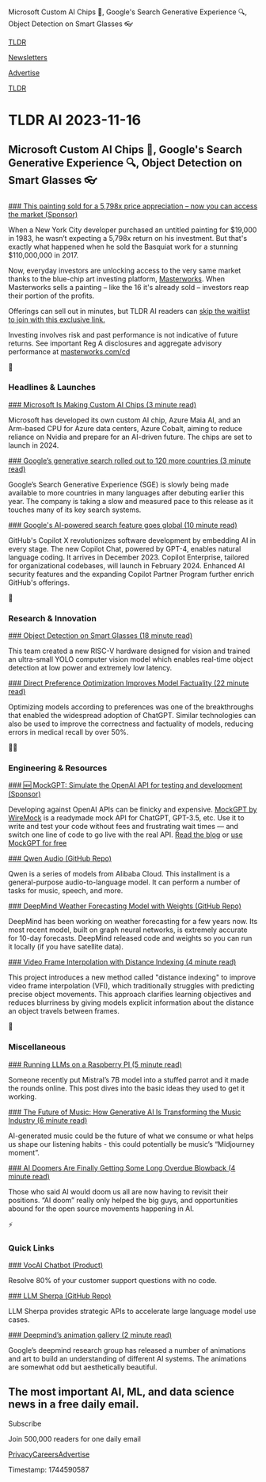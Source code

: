 Microsoft Custom AI Chips 💾, Google's Search Generative Experience 🔍, Object Detection on Smart Glasses 👓

[TLDR](/)

[Newsletters](/newsletters)

[Advertise](https://advertise.tldr.tech/)

[TLDR](/)

# TLDR AI 2023-11-16

## Microsoft Custom AI Chips 💾, Google's Search Generative Experience 🔍, Object Detection on Smart Glasses 👓

### 

[### This painting sold for a 5,798x price appreciation – now you can access the market (Sponsor)](https://www.masterworks.com?utm_source=tldrai&amp;utm_medium=newsletter&amp;utm_campaign=11-16-23&amp;utm_term=TLDR+AI+subscribers+&amp;utm_content=landing_exp)

When a New York City developer purchased an untitled painting for $19,000 in 1983, he wasn’t expecting a 5,798x return on his investment. But that's exactly what happened when he sold the Basquiat work for a stunning $110,000,000 in 2017.

Now, everyday investors are unlocking access to the very same market thanks to the blue-chip art investing platform, [Masterworks](https://www.masterworks.com?utm_source=tldrai&utm_medium=newsletter&utm_campaign=11-16-23&utm_term=TLDR+AI+subscribers+&utm_content=landing_exp). When Masterworks sells a painting – like the 16 it's already sold – investors reap their portion of the profits.

Offerings can sell out in minutes, but TLDR AI readers can [skip the waitlist to join with this exclusive link.](https://www.masterworks.com?utm_source=tldrai&utm_medium=newsletter&utm_campaign=11-16-23&utm_term=TLDR+AI+subscribers+&utm_content=landing_exp)

Investing involves risk and past performance is not indicative of future returns. See important Reg A disclosures and aggregate advisory performance at [masterworks.com/cd](http://masterworks.com/cdhttps://www.masterworks.com/cd?utm_source=tldrai&utm_medium=newsletter&utm_campaign=11-16-23&utm_term=TLDR+AI+subscribers+&utm_content=landing_exp)

🚀

### Headlines & Launches

[### Microsoft Is Making Custom AI Chips (3 minute read)](https://www.theverge.com/2023/11/15/23960345/microsoft-cpu-gpu-ai-chips-azure-maia-cobalt-specifications-cloud-infrastructure?utm_source=tldrai)

Microsoft has developed its own custom AI chip, Azure Maia AI, and an Arm-based CPU for Azure data centers, Azure Cobalt, aiming to reduce reliance on Nvidia and prepare for an AI-driven future. The chips are set to launch in 2024.

[### Google’s generative search rolled out to 120 more countries (3 minute read)](https://www.engadget.com/googles-ai-powered-search-feature-goes-global-with-a-120-country-expansion-180028037.html?utm_source=tldrai)

Google’s Search Generative Experience (SGE) is slowly being made available to more countries in many languages after debuting earlier this year. The company is taking a slow and measured pace to this release as it touches many of its key search systems.

[### Google's AI-powered search feature goes global (10 minute read)](https://github.blog/2023-11-08-universe-2023-copilot-transforms-github-into-the-ai-powered-developer-platform?utm_source=tldrai)

GitHub's Copilot X revolutionizes software development by embedding AI in every stage. The new Copilot Chat, powered by GPT-4, enables natural language coding. It arrives in December 2023. Copilot Enterprise, tailored for organizational codebases, will launch in February 2024. Enhanced AI security features and the expanding Copilot Partner Program further enrich GitHub's offerings.

🧠

### Research & Innovation

[### Object Detection on Smart Glasses (18 minute read)](https://arxiv.org/abs/2311.01057?utm_source=tldrai)

This team created a new RISC-V hardware designed for vision and trained an ultra-small YOLO computer vision model which enables real-time object detection at low power and extremely low latency.

[### Direct Preference Optimization Improves Model Factuality (22 minute read)](https://arxiv.org/abs/2311.08401?utm_source=tldrai)

Optimizing models according to preferences was one of the breakthroughs that enabled the widespread adoption of ChatGPT. Similar technologies can also be used to improve the correctness and factuality of models, reducing errors in medical recall by over 50%.

👨‍💻

### Engineering & Resources

[### 🆕 MockGPT: Simulate the OpenAI API for testing and development (Sponsor)](https://www.wiremock.io/post/mockgpt-mock-openai-api?utm_source=tldr-ai&amp;utm_medium=sponsorships&amp;utm_campaign=20231116)

Developing against OpenAI APIs can be finicky and expensive. [MockGPT by WireMock](https://www.wiremock.io/post/mockgpt-mock-openai-api?utm_source=tldr-ai&utm_medium=sponsorships&utm_campaign=20231116) is a readymade mock API for ChatGPT, GPT-3.5, etc. Use it to write and test your code without fees and frustrating wait times — and switch one line of code to go live with the real API. [Read the blog](https://www.wiremock.io/post/mockgpt-mock-openai-api?utm_source=tldr-ai&utm_medium=sponsorships&utm_campaign=20231116) or [use MockGPT for free](https://mockgpt.wiremock.io/?utm_source=tldr-ai&utm_medium=sponsorships&utm_campaign=20231116)

[### Qwen Audio (GitHub Repo)](https://github.com/QwenLM/Qwen-Audio?utm_source=tldrai)

Qwen is a series of models from Alibaba Cloud. This installment is a general-purpose audio-to-language model. It can perform a number of tasks for music, speech, and more.

[### DeepMind Weather Forecasting Model with Weights (GitHub Repo)](https://github.com/google-deepmind/graphcast?utm_source=tldrai)

DeepMind has been working on weather forecasting for a few years now. Its most recent model, built on graph neural networks, is extremely accurate for 10-day forecasts. DeepMind released code and weights so you can run it locally (if you have satellite data).

[### Video Frame Interpolation with Distance Indexing (4 minute read)](https://zzh-tech.github.io/InterpAny-Clearer/?utm_source=tldrai)

This project introduces a new method called "distance indexing" to improve video frame interpolation (VFI), which traditionally struggles with predicting precise object movements. This approach clarifies learning objectives and reduces blurriness by giving models explicit information about the distance an object travels between frames.

🎁

### Miscellaneous

[### Running LLMs on a Raspberry PI (5 minute read)](https://blog.mlc.ai/2023/08/09/GPU-Accelerated-LLM-on-Orange-Pi?utm_source=tldrai)

Someone recently put Mistral’s 7B model into a stuffed parrot and it made the rounds online. This post dives into the basic ideas they used to get it working.

[### The Future of Music: How Generative AI Is Transforming the Music Industry (6 minute read)](https://a16z.com/the-future-of-music-how-generative-ai-is-transforming-the-music-industry/?utm_source=tldrai)

AI-generated music could be the future of what we consume or what helps us shape our listening habits - this could potentially be music’s “Midjourney moment”.

[### AI Doomers Are Finally Getting Some Long Overdue Blowback (4 minute read)](https://www.bigtechnology.com/p/ai-doomers-are-finally-getting-some?utm_source=tldrai)

Those who said AI would doom us all are now having to revisit their positions. “AI doom” really only helped the big guys, and opportunities abound for the open source movements happening in AI.

⚡️

### Quick Links

[### VocAI Chatbot (Product)](https://www.voc.ai/tools/ai-chatbot?utm_source=tldrai)

Resolve 80% of your customer support questions with no code.

[### LLM Sherpa (GitHub Repo)](https://github.com/nlmatics/llmsherpa?utm_source=tldrai)

LLM Sherpa provides strategic APIs to accelerate large language model use cases.

[### Deepmind’s animation gallery (2 minute read)](https://www.pexels.com/@googledeepmind/gallery/?utm_source=tldrai)

Google’s deepmind research group has released a number of animations and art to build an understanding of different AI systems. The animations are somewhat odd but aesthetically beautiful.

## The most important AI, ML, and data science news in a free daily email.

Subscribe

Join 500,000 readers for one daily email

[Privacy](/privacy)[Careers](https://jobs.ashbyhq.com/tldr.tech)[Advertise](/ai/advertise)

Timestamp: 1744590587
